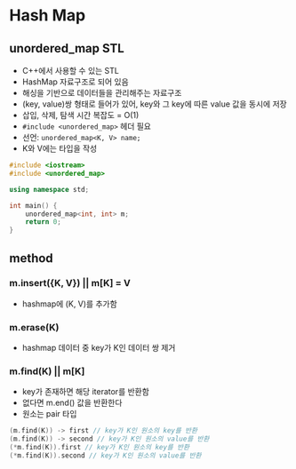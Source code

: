 # Hash Map

## unordered_map STL
- C++에서 사용할 수 있는 STL
- HashMap 자료구조로 되어 있음
- 해싱을 기반으로 데이터들을 관리해주는 자료구조
- (key, value)쌍 형태로 들어가 있어, key와 그 key에 따른 value 값을 동시에 저장
- 삽입, 삭제, 탐색 시간 복잡도 = O(1)
- `#include <unordered_map>` 헤더 필요
- 선언: `unordered_map<K, V> name;`
- K와 V에는 타입을 작성

```cpp
#include <iostream>
#include <unordered_map>

using namespace std;

int main() {
    unordered_map<int, int> m;
    return 0;
}
```
## method
### m.insert({K, V}) || m[K] = V
- hashmap에 (K, V)를 추가함
### m.erase(K)
- hashmap 데이터 중 key가 K인 데이터 쌍 제거
### m.find(K) || m[K]
- key가 존재하면 해당 iterator를 반환함
- 없다면 m.end() 값을 반환한다
- 원소는 pair 타입
```cpp
(m.find(K)) -> first // key가 K인 원소의 key를 반환
(m.find(K)) -> second // key가 K인 원소의 value를 반환
(*m.find(K)).first // key가 K인 원소의 key를 반환
(*m.find(K)).second // key가 K인 원소의 value를 반환
```